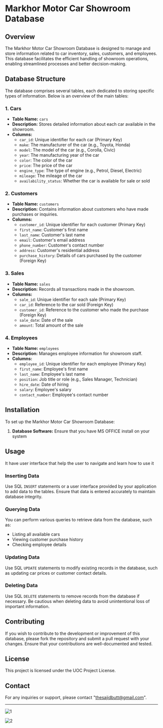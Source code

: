 # Markhor Motor Car Showroom Database

## Overview

The Markhor Motor Car Showroom Database is designed to manage and store information related to car inventory, sales, customers, and employees. This database facilitates the efficient handling of showroom operations, enabling streamlined processes and better decision-making.

## Database Structure

The database comprises several tables, each dedicated to storing specific types of information. Below is an overview of the main tables:

### 1. **Cars**
- **Table Name:** `cars`
- **Description:** Stores detailed information about each car available in the showroom.
- **Columns:**
  - `car_id`: Unique identifier for each car (Primary Key)
  - `make`: The manufacturer of the car (e.g., Toyota, Honda)
  - `model`: The model of the car (e.g., Corolla, Civic)
  - `year`: The manufacturing year of the car
  - `color`: The color of the car
  - `price`: The price of the car
  - `engine_type`: The type of engine (e.g., Petrol, Diesel, Electric)
  - `mileage`: The mileage of the car
  - `availability_status`: Whether the car is available for sale or sold

### 2. **Customers**
- **Table Name:** `customers`
- **Description:** Contains information about customers who have made purchases or inquiries.
- **Columns:**
  - `customer_id`: Unique identifier for each customer (Primary Key)
  - `first_name`: Customer's first name
  - `last_name`: Customer's last name
  - `email`: Customer's email address
  - `phone_number`: Customer's contact number
  - `address`: Customer's residential address
  - `purchase_history`: Details of cars purchased by the customer (Foreign Key)

### 3. **Sales**
- **Table Name:** `sales`
- **Description:** Records all transactions made in the showroom.
- **Columns:**
  - `sale_id`: Unique identifier for each sale (Primary Key)
  - `car_id`: Reference to the car sold (Foreign Key)
  - `customer_id`: Reference to the customer who made the purchase (Foreign Key)
  - `sale_date`: Date of the sale
  - `amount`: Total amount of the sale

### 4. **Employees**
- **Table Name:** `employees`
- **Description:** Manages employee information for showroom staff.
- **Columns:**
  - `employee_id`: Unique identifier for each employee (Primary Key)
  - `first_name`: Employee's first name
  - `last_name`: Employee's last name
  - `position`: Job title or role (e.g., Sales Manager, Technician)
  - `hire_date`: Date of hiring
  - `salary`: Employee's salary
  - `contact_number`: Employee's contact number

## Installation

To set up the Markhor Motor Car Showroom Database:

1. **Database Software:** Ensure that you have MS OFFICE install on your system
## Usage
It have user interface that help the user to navigate and learn how to use it
### Inserting Data
Use SQL `INSERT` statements or a user interface provided by your application to add data to the tables. Ensure that data is entered accurately to maintain database integrity.

### Querying Data
You can perform various queries to retrieve data from the database, such as:
- Listing all available cars
- Viewing customer purchase history
- Checking employee details

### Updating Data
Use SQL `UPDATE` statements to modify existing records in the database, such as updating car prices or customer contact details.

### Deleting Data
Use SQL `DELETE` statements to remove records from the database if necessary. Be cautious when deleting data to avoid unintentional loss of important information.

## Contributing

If you wish to contribute to the development or improvement of this database, please fork the repository and submit a pull request with your changes. Ensure that your contributions are well-documented and tested.

## License

This project is licensed under the UOC Project License.

## Contact

For any inquiries or support, please contact "thesajidbutt@gmail.com".

---
![1](https://github.com/user-attachments/assets/d2e73074-5191-4241-a0f1-d209fca7adc2)

![2](https://github.com/user-attachments/assets/70a54c02-ce7f-4840-9d65-de8fc5f90b8e)



